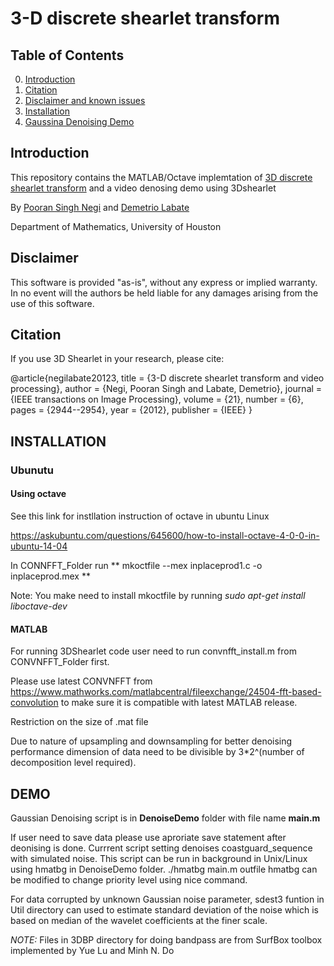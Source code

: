 # 3-D discrete shearlet transform


## Table of Contents

0. [Introduction](#introduction)
0. [Citation](#citation)
0. [Disclaimer and known issues](#disclaimer)
0. [Installation](#INSTALLATION)
0. [Gaussina Denoising  Demo](#DEMO)


## Introduction

This repository contains the MATLAB/Octave  implemtation of [3D discrete shearlet transform](https://www.math.uh.edu/~dlabate/3DDST_IEEE_2011.pdf) and a video denosing demo using 3Dshearlet

By 	[Pooran Singh Negi](https://sites.google.com/site/poorannegi/) and [Demetrio Labate](https://www.math.uh.edu/~dlabate/index.html)

Department of Mathematics, University of Houston


## Disclaimer
This software is provided "as-is", without any express or implied
warranty. In no event will the authors be held liable for any 
damages arising from the use of this software.


## Citation

If you use 3D Shearlet in your research, please cite:

 @article{negilabate20123,
         title = {3-D discrete shearlet transform and video processing},
         author = {Negi, Pooran Singh and Labate, Demetrio},
         journal = {IEEE transactions on Image Processing},
         volume = {21},
         number = {6},
         pages = {2944--2954},
         year = {2012},
         publisher = {IEEE}
 }


## INSTALLATION

### Ubunutu
#### Using octave
See this link for instllation instruction of octave in ubuntu Linux

https://askubuntu.com/questions/645600/how-to-install-octave-4-0-0-in-ubuntu-14-04

In CONNFFT_Folder run
** mkoctfile --mex inplaceprod1.c -o inplaceprod.mex **

Note: You make need to install mkoctfile by running
*sudo apt-get install liboctave-dev*
#### MATLAB

For running 3DShearlet code user need to  run
convnfft_install.m from CONVNFFT_Folder  first.

Please use latest CONVNFFT from
https://www.mathworks.com/matlabcentral/fileexchange/24504-fft-based-convolution to make sure it is compatible with latest MATLAB release.

Restriction on the size of .mat file

Due to nature of upsampling and downsampling for better denoising performance
dimension of data need to be divisible by 3*2^(number of decomposition level required).

## DEMO

Gaussian Denoising script is  in **DenoiseDemo** folder with file name **main.m**

If user need to save data please use aproriate save statement after deonising is done.
Currrent script setting  denoises coastguard_sequence with simulated noise.
This script can be run in background in Unix/Linux using hmatbg in DenoiseDemo folder.
./hmatbg main.m outfile 
hmatbg can be modified  to change priority level using nice command.


For data corrupted by unknown Gaussian noise parameter, sdest3 funtion in Util directory
can used to estimate standard deviation of the noise which is based on median of the wavelet coefficients at the finer scale.


*NOTE:* Files in 3DBP directory for doing bandpass are from SurfBox toolbox implemented by  Yue Lu and Minh N. Do

